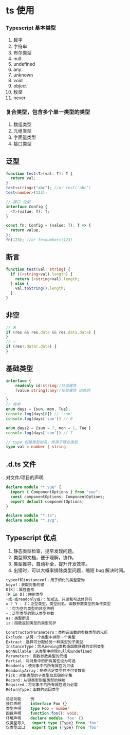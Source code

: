 # ts 使用

### Typescript 基本类型

1. 数字
2. 字符串
3. 布尔类型
4. null
5. undefined
6. any
7. unknown
8. void
9. object
10. 枚举
11. never

### 复合类型，包含多个单一类型的类型

1. 数组类型
2. 元组类型
3. 字面量类型
4. 接口类型

## 泛型

```ts
function test<T>(val: T): T {
  return val;
}
test<string>("abc"); //or test('abc')
test<number>(123);

// 接口 泛型
interface Config {
  <T>(value: T): T;
}

const fn: Config = (value: T): T => {
  return value;
};
fn(123); //or fn<number>(123)
```

## 断言

```ts
function test(val: string) {
  if ((<string>val).length) {
    return (<string>val).length;
  } else {
    val.toString().length;
  }
}
```

## 非空

```ts
// ❌
if (res && res.data && res.data.data) {
}
// ✅
if (res!.data!.data) {
}
```

## 基础类型

```ts
interface {
    readonly id:string//只读属性
    [value:string]:any//任意属性 动态的

}
// 枚举
enum days = {sun, mon, Tue};
console.log(days[0]) // 'sun'
console.log(days['sun']) // 0

enum days2 = {sun = 7, mon = 1, Tue }
console.log(days['sun']) // 7

// type 创建类型别名，常用于联合类型
type val = number | string
```

## .d.ts 文件

对文件/项目的声明

```ts
declare module "*.vue" {
  import { ComponentOptions } from "vue";
  const componentOptions: ComponentOptions;
  export default componentOptions;
}

declare module "*.ts";
declare module "*.svg";
```

## Typescript 优点

1. 静态类型检查，提早发现问题。
2. 类型即文档，便于理解，协作。
3. 类型推导，自动补全，提升开发效率。
4. 出错时，可以大概率排除类型问题，缩短 bug 解决时间。

```ts
typeof和instanceof：用于细化的类型查询
keyof：获取对象的键
O[K]：属性查找
[K in O]：映射类型
+或-或readonly或?：加减法，只读和可选修饰符
x ? Y : Z：泛型类型，类型别名，函数参数类型的条件类型
!：可为空的类型的非空声明
=：泛型类型的默认类型参数
as：类型断言
is：函数返回类型的类型防护

ConstructorParameters：类构造函数的参数类型的元组
Exclude：从另一个类型中排除一个类型
Extract：选择可分配给另一种类型的子类型
InstanceType：您从newing类构造函数获得的实例类型
NonNullable：从类型中排除null和undefined
Parameters：函数参数类型的元组
Partial：将对象中的所有属性设为可选
Readonly：使对象中的所有属性为只读
ReadonlyArray：制作给定类型的不可变数组
Pick：对象类型的子类型及其键的子集
Record：从键类型到值类型的映射
Required：将对象中的所有属性设为必需
ReturnType：函数的返回类型

语法功能	例
接口声明	interface Foo {}
类型声明	type Foo = number
函数声明	function foo(): void;
环境声明	declare module 'foo' {}
仅类型导入	import type {Type} from 'foo'
仅类型出口	export type {Type} from 'foo'
```
